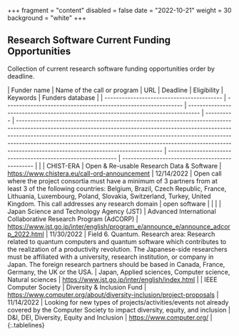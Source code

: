 +++
fragment = "content"
disabled = false
date = "2022-10-21"
weight = 30
background = "white"
+++

## Research Software Current Funding Opportunities

Collection of current research software funding opportunities order by deadline.

<style>
.tablelines table, .tablelines td, .tablelines th {
  border: 2px solid black;
  vertical-align: top;
  !important;
 }
</style>
| Funder name                               | Name of the call or program                                    | URL                                                                                | Deadline   | Eligibility                                                                                                                                                                                                                                                                                                                                                                 | Keywords                                                     | Funders database                                |
| ----------------------------------------- | -------------------------------------------------------------- | ---------------------------------------------------------------------------------- | ---------- | --------------------------------------------------------------------------------------------------------------------------------------------------------------------------------------------------------------------------------------------------------------------------------------------------------------------------------------------------------------------------- | ------------------------------------------------------------ | ----------------------------------------------- |  |
| CHIST-ERA                                 | Open &amp; Re-usable Research Data &amp; Software                      |  https://www.chistera.eu/call-ord-announcement                                     | 12/14/2022 | Open call where the project consortia must have a minimum of 3 partners from at least 3 of the following countries: Belgium, Brazil, Czech Republic, France, Lithuania, Luxembourg, Poland, Slovakia, Switzerland, Turkey, United Kingdom. This call addresses any research domain                                                                                          | open software                                                |                                                 |  |
| Japan Science and Technology Agency (JST) | Advanced International Collaborative Research Program (AdCORP) | https://www.jst.go.jp/inter/english/program_e/announce_e/announce_adcorp_2022.html | 11/30/2022 |  Field 6. Quantum. Research area: Research related to quantum computers and quantum software which contributes to the realization of a productivity revolution. The Japanese-side researchers must be affiliated with a university, research institution, or company in Japan. The foreign research partners should be based in Canada, France, Germany, the UK or the USA. |  Japan, Applied sciences, Computer science, Natural sciences |  https://www.jst.go.jp/inter/english/index.html |
| IEEE Computer Society                     | Diversity &amp; Inclusion Fund                                     | https://www.computer.org/about/diversity-inclusion/project-proposals               | 11/14/2022 | Looking for new types of projects/activities/events not already covered by the Computer Society to impact diversity, equity, and inclusion                                                                                                                                                                                                                                  | D&amp;I, DEI, Diversity, Equity and Inclusion                    |  https://www.computer.org/                      |
{:.tablelines}
